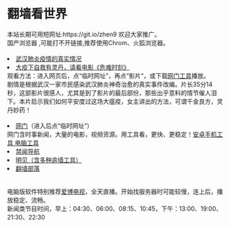 # 翻墙看世界
<div>本站长期可用短网址:https://git.io/zhen9 欢迎大家推广。</div>
<div>国产浏览器 ,可能打不开链接,推荐使用Chrom、火狐浏览器。</div>
<div><BR></div>

<li><font class="ws11"><a href=https://x.co/pcp title="" target="_blank">武汉肺炎疫情的真实情况</a></font></li>
  <li><font class="ws11"><a href=https://raw.githack.com/otiny/up/master/show002.htm title="" target="_blank">大疫下自救有灵丹，请看电影《危难时刻》</a></font></li>
<div>观看方法：进入网页后，点“临时网址”，再点“影片”，或下载<a href="https://github.com/kcjxub2852/www/blob/master/README.md?d#1" title="" target="_blank">网门工具</a></font></li>播放。</div>
 
  <div>
剧情是根据武汉一家市民感染武汉肺炎神奇治愈的真实事件改编。片长35分14秒，这部影片很感人，尤其是到了影片的最后部份，那些出乎意料的情节催人泪下。本片启示我们如何平安度过这场大瘟疫，女主讲出的方法，可谓千金良方，灵丹妙药！</div> 
  

<div><BR></div>

 

 <li><font class="ws11"><a href="https://raw.githack.com/otiny/up/master/show002.htm" title="" target="_blank">网门</a>（进入后点“临时网址”）</font></li  
<div>网门含时事新闻，大量的电影，视频资源。用工具看，更快、更稳定！<a href="https://cdn.jsdelivr.net/gh/kcjxub2852/www/szzd/oGate.apk" title="" target="_blank">安卓手机工具</a><a href="https://cdn.jsdelivr.net/gh/kcjxub2852/www/szzd/oGate.zip" title="" target="_blank">      电脑工具</font></li></div> 

<li><font class="ws11"><a href="https://github.com/jyg66/4/wiki" title="" target="_blank">禁闻导航</a></font></li   
 <UL> 
 <li><font class="ws11"><a href="https://github.com/wlrgim293/www/blob/master/README.md" title="" target="_blank">明见（含多种逾墙工具）</a></font></li  
  <UL>   
<li><font class="ws11"><a href="https://github.com/osurf/zdy/blob/master/README.md" title="" target="_blank">翻墙部落</a></font></li>
<div><BR></div>
<div><BR></div>
 <div>电脑版软件特别推荐<a href="https://cdn.jsdelivr.net/gh/dmoadz208/www/szzd/iPPOTV.zip?dfdmoadz208h" title="" target="_blank">爱博电视</a></font></li>，全天直播。开始找服务器时可能较慢，连上后，播放稳定、流畅。</div> 
 <div>新闻类节目时间，早上：04:30、06:00、08:15、10:45，下午：13:00、19:00、21:30、22:30</div> 
 <div></div> 
